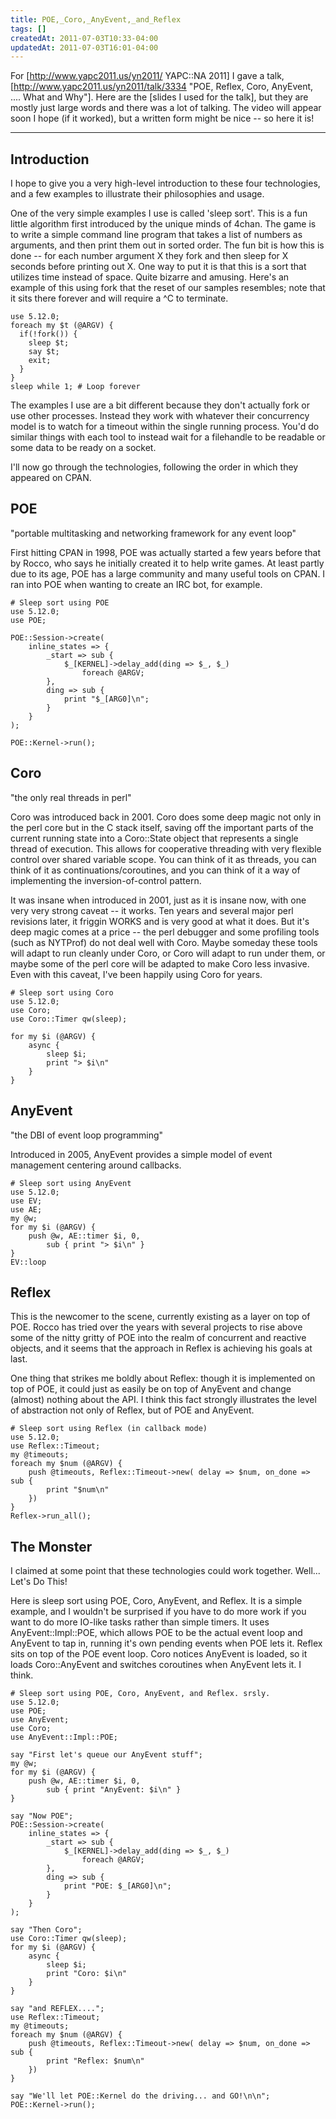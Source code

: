 ```yaml
---
title: POE,_Coro,_AnyEvent,_and_Reflex
tags: []
createdAt: 2011-07-03T10:33-04:00
updatedAt: 2011-07-03T16:01-04:00
---
```


For [http://www.yapc2011.us/yn2011/ YAPC::NA 2011] I gave a talk, [http://www.yapc2011.us/yn2011/talk/3334 "POE, Reflex, Coro, AnyEvent, .... What and Why"]. Here are the [slides I used for the talk], but they are mostly just large words and there was a lot of talking. The video will appear soon I hope (if it worked), but a written form might be nice -- so here it is!

----

## Introduction
I hope to give you a very high-level introduction to these four technologies, and a few examples to illustrate their philosophies and usage.

One of the very simple examples I use is called 'sleep sort'. This is a fun little algorithm first introduced by the unique minds of 4chan. The game is to write a simple command line program that takes a list of numbers as arguments, and then print them out in sorted order. The fun bit is how this is done -- for each number argument X they fork and then sleep for X seconds before printing out X. One way to put it is that this is a sort that utilizes time instead of space. Quite bizarre and amusing. Here's an example of this using fork that the reset of our samples resembles; note that it sits there forever and will require a ^C to terminate.

```
use 5.12.0;
foreach my $t (@ARGV) {
  if(!fork()) {
    sleep $t;
    say $t;
    exit;
  }
}
sleep while 1; # Loop forever
```

The examples I use are a bit different because they don't actually fork or use other processes. Instead they work with whatever their concurrency model is to watch for a timeout within the single running process. You'd do similar things with each tool to instead wait for a filehandle to be readable or some data to be ready on a socket.

I'll now go through the technologies, following the order in which they appeared on CPAN.

## POE
"portable multitasking and networking framework for any event loop"

First hitting CPAN in 1998, POE was actually started a few years before that by Rocco, who says he initially created it to help write games. At least partly due to its age, POE has a large community and many useful tools on CPAN. I ran into POE when wanting to create an IRC bot, for example.

```
# Sleep sort using POE
use 5.12.0;
use POE;

POE::Session->create(
    inline_states => {
        _start => sub {
            $_[KERNEL]->delay_add(ding => $_, $_)
                foreach @ARGV;
        },
        ding => sub {
            print "$_[ARG0]\n";
        }
    }
);

POE::Kernel->run();
```

## Coro
"the only real threads in perl"

Coro was introduced back in 2001. Coro does some deep magic not only in the perl core but in the C stack itself, saving off the important parts of the current running state into a Coro::State object that represents a single thread of execution. This allows for cooperative threading with very flexible control over shared variable scope. You can think of it as threads, you can think of it as continuations/coroutines, and you can think of it a way of implementing the inversion-of-control pattern.

It was insane when introduced in 2001, just as it is insane now, with one very very strong caveat -- it works. Ten years and several major perl revisions later, it friggin WORKS and is very good at what it does. But it's deep magic comes at a price -- the perl debugger and some profiling tools (such as NYTProf) do not deal well with Coro. Maybe someday these tools will adapt to run cleanly under Coro, or Coro will adapt to run under them, or maybe some of the perl core will be adapted to make Coro less invasive. Even with this caveat, I've been happily using Coro for years.

```
# Sleep sort using Coro
use 5.12.0;
use Coro;
use Coro::Timer qw(sleep);

for my $i (@ARGV) {
    async {
        sleep $i;
        print "> $i\n"
    }
}
```

## AnyEvent
"the DBI of event loop programming"

Introduced in 2005, AnyEvent provides a simple model of event management centering around callbacks.

```
# Sleep sort using AnyEvent
use 5.12.0;
use EV;
use AE;
my @w;
for my $i (@ARGV) {
    push @w, AE::timer $i, 0,
        sub { print "> $i\n" }
}
EV::loop
```

## Reflex
This is the newcomer to the scene, currently existing as a layer on top of POE. Rocco has tried over the years with several projects to rise above some of the nitty gritty of POE into the realm of concurrent and reactive objects, and it seems that the approach in Reflex is achieving his goals at last.

One thing that strikes me boldly about Reflex: though it is implemented on top of POE, it could just as easily be on top of AnyEvent and change (almost) nothing about the API. I think this fact strongly illustrates the level of abstraction not only of Reflex, but of POE and AnyEvent.

```
# Sleep sort using Reflex (in callback mode)
use 5.12.0;
use Reflex::Timeout;
my @timeouts;
foreach my $num (@ARGV) { 
    push @timeouts, Reflex::Timeout->new( delay => $num, on_done => sub { 
        print "$num\n"
    })
}
Reflex->run_all();
```

## The Monster
I claimed at some point that these technologies could work together. Well... Let's Do This!

Here is sleep sort using POE, Coro, AnyEvent, and Reflex. It is a simple example, and I wouldn't be surprised if you have to do more work if you want to do more IO-like tasks rather than simple timers. It uses AnyEvent::Impl::POE, which allows POE to be the actual event loop and AnyEvent to tap in, running it's own pending events when POE lets it. Reflex sits on top of the POE event loop. Coro notices AnyEvent is loaded, so it loads Coro::AnyEvent and switches coroutines when AnyEvent lets it. I think.
```
# Sleep sort using POE, Coro, AnyEvent, and Reflex. srsly.
use 5.12.0;
use POE;
use AnyEvent;
use Coro;
use AnyEvent::Impl::POE;

say "First let's queue our AnyEvent stuff";
my @w;
for my $i (@ARGV) {
    push @w, AE::timer $i, 0,
        sub { print "AnyEvent: $i\n" }
}

say "Now POE";
POE::Session->create(
    inline_states => {
        _start => sub {
            $_[KERNEL]->delay_add(ding => $_, $_)
                foreach @ARGV;
        },
        ding => sub {
            print "POE: $_[ARG0]\n";
        }
    }
);

say "Then Coro";
use Coro::Timer qw(sleep);
for my $i (@ARGV) {
    async {
        sleep $i;
        print "Coro: $i\n"
    }
}

say "and REFLEX....";
use Reflex::Timeout;
my @timeouts;
foreach my $num (@ARGV) { 
    push @timeouts, Reflex::Timeout->new( delay => $num, on_done => sub { 
        print "Reflex: $num\n"
    })
}

say "We'll let POE::Kernel do the driving... and GO!\n\n";
POE::Kernel->run();
```


